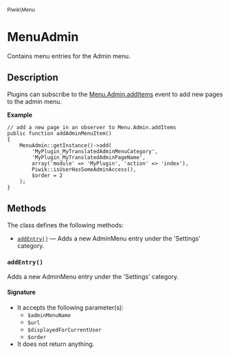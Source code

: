 <small>Piwik\Menu</small>

MenuAdmin
=========

Contains menu entries for the Admin menu.

Description
-----------

Plugins can subscribe to the 
[Menu.Admin.addItems](#) event to add new pages to the admin menu.

**Example**

    // add a new page in an observer to Menu.Admin.addItems
    public function addAdminMenuItem()
    {
        MenuAdmin::getInstance()->add(
            'MyPlugin_MyTranslatedAdminMenuCategory',
            'MyPlugin_MyTranslatedAdminPageName',
            array('module' => 'MyPlugin', 'action' => 'index'),
            Piwik::isUserHasSomeAdminAccess(),
            $order = 2
        );
    }


Methods
-------

The class defines the following methods:

- [`addEntry()`](#addentry) &mdash; Adds a new AdminMenu entry under the 'Settings' category.

<a name="addentry" id="addentry"></a>
### `addEntry()`

Adds a new AdminMenu entry under the 'Settings' category.

#### Signature

- It accepts the following parameter(s):
    - `$adminMenuName`
    - `$url`
    - `$displayedForCurrentUser`
    - `$order`
- It does not return anything.

